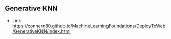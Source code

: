 ## Generative KNN

* Link: https://connern80.github.io/MachineLearningFoundations/DeployToWeb/GenerativeKNN/index.html


